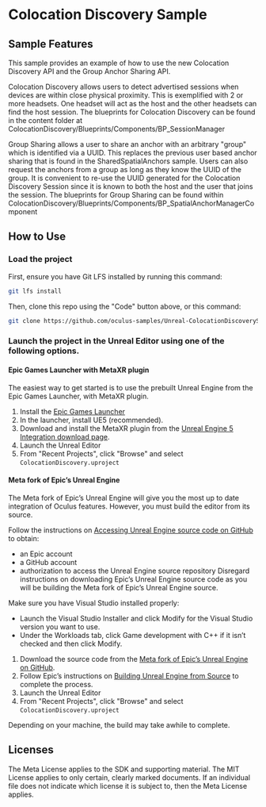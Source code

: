 # Colocation Discovery Sample

## Sample Features

This sample provides an example of how to use the new Colocation Discovery API and the Group Anchor Sharing API.

Colocation Discovery allows users to detect advertised sessions when devices are within close physical proximity. This is exemplified with 2 or more headsets. One headset will act as the host and the other headsets can find the host session. The blueprints for Colocation Discovery can be found in the content folder at ColocationDiscovery/Blueprints/Components/BP_SessionManager

Group Sharing allows a user to share an anchor with an arbitrary "group" which is identified via a UUID. This replaces the previous user based anchor sharing that is found in the SharedSpatialAnchors sample. Users can also request the anchors from a group as long as they know the UUID of the group. It is convenient to re-use the UUID generated for the Colocation Discovery Session since it is known to both the host and the user that joins the session. The blueprints for Group Sharing can be found within ColocationDiscovery/Blueprints/Components/BP_SpatialAnchorManagerComponent


## How to Use

### Load the project

First, ensure you have Git LFS installed by running this command:
```sh
git lfs install
```

Then, clone this repo using the "Code" button above, or this command:
```sh
git clone https://github.com/oculus-samples/Unreal-ColocationDiscoverySample
```

### Launch the project in the Unreal Editor using one of the following options.

#### Epic Games Launcher with MetaXR plugin

The easiest way to get started is to use the prebuilt Unreal Engine from the Epic Games Launcher, with MetaXR plugin.

1. Install the [Epic Games Launcher](https://www.epicgames.com/store/en-US/download)
2. In the launcher, install UE5 (recommended).
3. Download and install the MetaXR plugin from the [Unreal Engine 5 Integration download page](https://developer.oculus.com/downloads/package/unreal-engine-5-integration).
4. Launch the Unreal Editor
5. From "Recent Projects", click "Browse" and select `ColocationDiscovery.uproject`

#### Meta fork of Epic’s Unreal Engine

The Meta fork of Epic’s Unreal Engine will give you the most up to date integration of Oculus features. However, you must build the editor from its source.

Follow the instructions on [Accessing Unreal Engine source code on GitHub](https://www.unrealengine.com/en-US/ue-on-github) to obtain:
- an Epic account
- a GitHub account
- authorization to access the Unreal Engine source repository
Disregard instructions on downloading Epic’s Unreal Engine source code as you will be building the Meta fork of Epic’s Unreal Engine source.

Make sure you have Visual Studio installed properly:
- Launch the Visual Studio Installer and click Modify for the Visual Studio version you want to use.
- Under the Workloads tab, click Game development with C++ if it isn’t checked and then click Modify.

1. Download the source code from the [Meta fork of Epic’s Unreal Engine on GitHub](https://github.com/Oculus-VR/UnrealEngine).
2. Follow Epic’s instructions on [Building Unreal Engine from Source](https://docs.unrealengine.com/5.2/en-US/building-unreal-engine-from-source/) to complete the process.
3. Launch the Unreal Editor
4. From "Recent Projects", click "Browse" and select `ColocationDiscovery.uproject`

Depending on your machine, the build may take awhile to complete.

## Licenses
The Meta License applies to the SDK and supporting material. The MIT License applies to only certain, clearly marked documents. If an individual file does not indicate which license it is subject to, then the Meta License applies.
